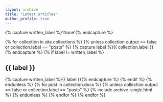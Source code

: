 ```yaml
---
layout: archive
title: "Latest articles"
author_profile: true
---
```


{% capture written_label %}'None'{% endcapture %}

{% for collection in site.collections %}
    {% unless collection.output == false or collection.label == "posts" %}
        {% capture label %}{{ collection.label }}{% endcapture %}
        {% if label != written_label %}
            <h2 id="{{ label | slugify }}" class="archive__subtitle">{{ label }}</h2>
            {% capture written_label %}{{ label }}{% endcapture %}
        {% endif %}
    {% endunless %}
    {% for post in collection.docs %}
        {% unless collection.output == false or collection.label == "posts" %}
            {% include archive-single.html %}
        {% endunless %}
    {% endfor %}
{% endfor %}
